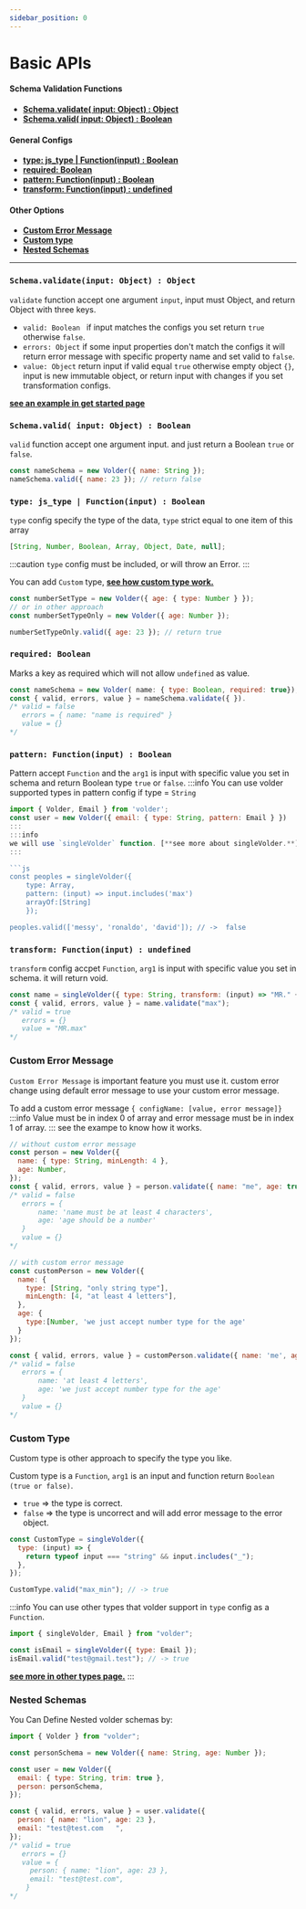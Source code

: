 ```yaml
---
sidebar_position: 0
---
```


# Basic APIs

#### Schema Validation Functions

- [**Schema.validate( input: Object) : Object**](#schemavalidateinput-object--object)
- [**Schema.valid( input: Object) : Boolean**](#schemavalid-input-object--boolean)

#### General Configs

- [**type: js_type | Function(input) : Boolean**](#type-js_type--functioninput--boolean)
- [**required: Boolean**](#required-boolean)
- [**pattern: Function(input) : Boolean**](#pattern-functioninput--boolean)
- [**transform: Function(input) : undefined**](#transform-functioninput--undefined)

#### Other Options

- [**Custom Error Message**](#custom-error-message)
- [**Custom type**](#custom-type)
- [**Nested Schemas**](#nested-schemas)

---

### `Schema.validate(input: Object) : Object`

`validate` function accept one argument `input`, input must Object, and return Object with three keys.

- `valid: Boolean ` if input matches the configs you set return `true` otherwise `false`.
- `errors: Object` if some input properties don't match the configs it will return error message with specific property name
  and set valid to `false`.
- `value: Object` return input if valid equal `true` otherwise empty object `{}`, input is new immutable object, or return input with changes if you set transformation configs.

[**see an example in get started page**](/docs/get-started/#example)

### `Schema.valid( input: Object) : Boolean`

`valid` function accept one argument input. and just return a Boolean `true` or `false`.

```js
const nameSchema = new Volder({ name: String });
nameSchema.valid({ name: 23 }); // return false
```

### `type: js_type | Function(input) : Boolean`

`type` config specify the type of the data, `type` strict equal to one item of this array

```js
[String, Number, Boolean, Array, Object, Date, null];
```

:::caution
`type` config must be included, or will throw an Error.
:::

You can add `Custom` type, [**see how custom type work.**](#custom-type)

```js
const numberSetType = new Volder({ age: { type: Number } });
// or in other approach
const numberSetTypeOnly = new Volder({ age: Number });

numberSetTypeOnly.valid({ age: 23 }); // return true
```

### `required: Boolean`

Marks a key as required which will not allow `undefined` as value.

```js
const nameSchema = new Volder( name: { type: Boolean, required: true});
const { valid, errors, value } = nameSchema.validate({ }).
/* valid = false
   errors = { name: "name is required" }
   value = {}
*/
```

### `pattern: Function(input) : Boolean`

Pattern accept `Function` and the `arg1` is input with specific value you set in schema and return Boolean type `true` or `false`.
:::info
You can use volder supported types in pattern config if type = `String`

````js
import { Volder, Email } from 'volder';
const user = new Volder({ email: { type: String, pattern: Email } })
:::
:::info
we will use `singleVolder` function. [**see more about singleVolder.**](./single-volder)
:::

```js
const peoples = singleVolder({
    type: Array,
    pattern: (input) => input.includes('max')
    arrayOf:[String]
    });

peoples.valid(['messy', 'ronaldo', 'david']); // ->  false
````

### `transform: Function(input) : undefined`

`transform` config accpet `Function`, `arg1` is input with specific value you set in schema. it will return void.

```js
const name = singleVolder({ type: String, transform: (input) => "MR." + input });
const { valid, errors, value } = name.validate("max");
/* valid = true
   errors = {}
   value = "MR.max"
*/
```

### Custom Error Message

`Custom Error Message` is important feature you must use it. custom error change using default error message to use your custom error message.

To add a custom error message `{ configName: [value, error message]}`
:::info
Value must be in index 0 of array and error message must be in index 1 of array.
:::
see the exampe to know how it works.

```js
// without custom error message
const person = new Volder({
  name: { type: String, minLength: 4 },
  age: Number,
});
const { valid, errors, value } = person.validate({ name: "me", age: true });
/* valid = false
   errors = {
       name: 'name must be at least 4 characters',
       age: 'age should be a number'
   }
   value = {}
*/

// with custom error message
const customPerson = new Volder({
  name: {
    type: [String, "only string type"],
    minLength: [4, "at least 4 letters"],
  },
  age: {
    type:[Number, 'we just accept number type for the age'
  }
});

const { valid, errors, value } = customPerson.validate({ name: 'me', age: false });
/* valid = false
   errors = {
       name: 'at least 4 letters',
       age: 'we just accept number type for the age'
   }
   value = {}
*/
```

### Custom Type

Custom type is other approach to specify the type you like.

Custom type is a `Function`, `arg1` is an input and function return `Boolean (true or false)`.

- `true` => the type is correct.
- `false` => the type is uncorrect and will add error message to the error object.

```js
const CustomType = singleVolder({
  type: (input) => {
    return typeof input === "string" && input.includes("_");
  },
});

CustomType.valid("max_min"); // -> true
```

:::info
You can use other types that volder support in `type` config as a `Function`.

```js
import { singleVolder, Email } from "volder";

const isEmail = singleVolder({ type: Email });
isEmail.valid("test@gmail.test"); // -> true
```

[**see more in other types page.**](./volder-types)
:::

### Nested Schemas

You Can Define Nested volder schemas by:

```js
import { Volder } from "volder";

const personSchema = new Volder({ name: String, age: Number });

const user = new Volder({
  email: { type: String, trim: true },
  person: personSchema,
});

const { valid, errors, value } = user.validate({
  person: { name: "lion", age: 23 },
  email: "test@test.com   ",
});
/* valid = true
   errors = {}
   value = {
     person: { name: "lion", age: 23 },
     email: "test@test.com",
    }
*/
```

